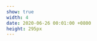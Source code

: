 ```yaml
---
show: true
width: 4
date: 2020-06-26 00:01:00 +0800
height: 295px
---
```

<html lang="en">
<body>
  <script type='text/javascript' id='clustrmaps' src='//cdn.clustrmaps.com/map_v2.js?cl=f2efe9&w=a&t=tt&d=oG5jjh6xn_rao6xUXOyl7HMSr0aFJcII3XLNMuP1pY0&co=aad3ef&cmo=5d6d7e&cmn=e74c3c'></script>
</body>
</html>
